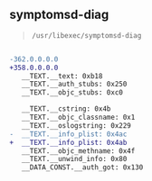 ## symptomsd-diag

> `/usr/libexec/symptomsd-diag`

```diff

-362.0.0.0.0
+358.0.0.0.0
   __TEXT.__text: 0xb18
   __TEXT.__auth_stubs: 0x250
   __TEXT.__objc_stubs: 0xc0

   __TEXT.__cstring: 0x4b
   __TEXT.__objc_classname: 0x1
   __TEXT.__oslogstring: 0x229
-  __TEXT.__info_plist: 0x4ac
+  __TEXT.__info_plist: 0x4ab
   __TEXT.__objc_methname: 0x4f
   __TEXT.__unwind_info: 0x80
   __DATA_CONST.__auth_got: 0x130

```

